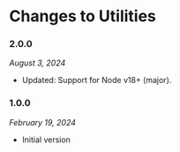 # Changes to Utilities

### 2.0.0

_August 3, 2024_

- Updated: Support for Node v18+ (major).

### 1.0.0

_February 19, 2024_

- Initial version

